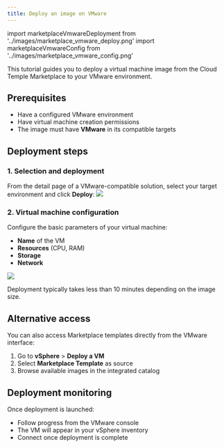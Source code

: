 ```yaml
---
title: Deploy an image on VMware
---
```

import marketplaceVmwareDeployment from '../images/marketplace_vmware_deploy.png'
import marketplaceVmwareConfig from '../images/marketplace_vmware_config.png'

This tutorial guides you to deploy a virtual machine image from the Cloud Temple Marketplace to your VMware environment.

## Prerequisites

- Have a configured VMware environment
- Have virtual machine creation permissions
- The image must have **VMware** in its compatible targets

## Deployment steps

### 1. Selection and deployment

From the detail page of a VMware-compatible solution, select your target environment and click **Deploy**:
<img src={marketplaceVmwareDeployment} />

### 2. Virtual machine configuration

Configure the basic parameters of your virtual machine:
- **Name** of the VM
- **Resources** (CPU, RAM)
- **Storage**
- **Network**

<img src={marketplaceVmwareConfig} />

Deployment typically takes less than 10 minutes depending on the image size.

## Alternative access

You can also access Marketplace templates directly from the VMware interface:

1. Go to **vSphere** > **Deploy a VM**
2. Select **Marketplace Template** as source
3. Browse available images in the integrated catalog

## Deployment monitoring

Once deployment is launched:
- Follow progress from the VMware console
- The VM will appear in your vSphere inventory
- Connect once deployment is complete
